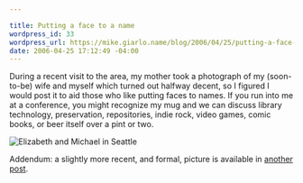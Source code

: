 ```yaml
---

title: Putting a face to a name
wordpress_id: 33
wordpress_url: https://mike.giarlo.name/blog/2006/04/25/putting-a-face-to-a-name/
date: 2006-04-25 17:12:49 -04:00
---
```

During a recent visit to the area, my mother took a photograph of my (soon-to-be) wife and myself which turned out halfway decent, so I figured I would post it to aid those who like putting faces to names.  If you run into me at a conference, you might recognize my mug and we can discuss library technology, preservation, repositories, indie rock, video games, comic books, or beer itself over a pint or two. <!--more-->

<img align="middle" alt="Elizabeth and Michael in Seattle" title="Elizabeth and Michael in Seattle" src="http://www.lackoftalent.org/images/e+m2006.jpg" />

Addendum: a slightly more recent, and formal, picture is available in <a href="https://mike.giarlo.name/blog/2006/06/20/all-things-must-come-to-an-end-or-shameless-sentimentality/">another post</a>.
